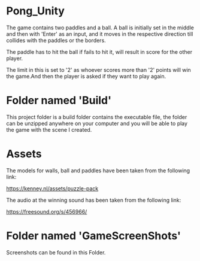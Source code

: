 # Pong_Unity

The game contains two paddles and a ball. A ball is initially set in the middle and then with 'Enter' as an input, and it moves in the respective direction till collides with the paddles or the borders.

The paddle has to hit the ball if fails to hit it, will result in score for the other player.

The limit in this is set to '2' as whoever scores more than '2' points will win the game.And then the player is asked if they want to play again.

# Folder named 'Build'

This project folder is a build folder contains the executable file, the folder can be unzipped anywhere on your computer and you will be able to play the game with the scene I created.

# Assets

The models for walls, ball and paddles have been taken from the following link:

https://kenney.nl/assets/puzzle-pack

The audio at the winning sound has been taken from the following link:

https://freesound.org/s/456966/

# Folder named 'GameScreenShots'

Screenshots can be found in this Folder.
